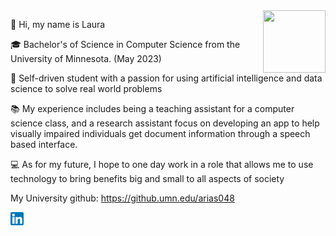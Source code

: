 
<img align="right" width="100" height="100" src="https://media.giphy.com/media/na5kHvSAGyR30kVXqZ/giphy.gif">

👋  Hi, my name is Laura

🎓 Bachelor's of Science in Computer Science from the University of Minnesota. (May 2023)

🌇 Self-driven student with a passion for using artificial intelligence and data science to solve real world problems

📚 My experience includes being a teaching assistant for a computer science class, and a research assistant focus on developing an app to help visually impaired individuals get document information through a speech based interface.

💻 As for my future, I hope to one day work in a role that allows me to use technology to bring benefits big and small to all aspects of society

My University github: https://github.umn.edu/arias048




<a href="https://www.linkedin.com/in/laura-arias-fernandez-61b121191/">
  <img align="left" src="https://github.com/lauraAriasFdez/lauraAriasFdez/blob/main/linkedin.png" alt="LinkedIn" width="21px"/>                                                   </a>


<!--
📫 How to reach me ...

![til](https://media.giphy.com/media/u2pmTWUi0MXjyrMaVj/giphy.gif)
![til](https://media.giphy.com/media/NgurY1o4z080Jfoyzw/giphy.gif)
![til](https://media.giphy.com/media/L1R1tvI9svkIWwpVYr/giphy.gif)
https://media.giphy.com/media/jdPMeyv9rn0hZHh8n9/giphy.gif
https://media.giphy.com/media/4XXo8A7CIW1lZGgdhm/giphy.gif
https://media.giphy.com/media/na5kHvSAGyR30kVXqZ/giphy.gif
https://media.giphy.com/media/hB3CsPc5aAMC4xEKE0/giphy.gif
✨✨✨✨
--!>







